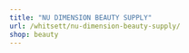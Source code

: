 ```yaml
---
title: "NU DIMENSION BEAUTY SUPPLY"
url: /whitsett/nu-dimension-beauty-supply/
shop: beauty
---
```

